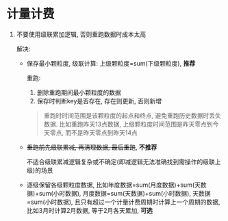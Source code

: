 # 计量计费
1. 不要使用级联累加逻辑, 否则重跑数据时成本太高

    解决:
    - 保存最小颗粒度, 级联计算: 上级颗粒度=sum(下级颗粒度), **推荐**

      重跑:
      1. 删除重跑期间最小颗粒度的数据
      2. 保存时判断key是否存在, 存在则更新, 否则新增
      
      > 重跑时时间范围是该颗粒度的起点和终点, 避免重跑历史数据时丢失数据. 比如重跑昨天13点数据, 上级颗粒度时间范围是昨天零点到今天零点, 而不是昨天零点到昨天14点

    - ~~重跑前先级联累减, 再清理数据, 最后重跑~~, **不推荐**

        不适合级联累减逻辑复杂或不确定(即减逻辑无法准确找到需操作的级联上级)的场景
    - 逐级保留各级颗粒度数据, 比如年度数据=sum(月度数据)+sum(天数据)+sum(小时数据), 月度数据=sum(天数据)+sum(小时数据), 天数据=sum(小时数据), 且只有超过一个计量计费周期时计算上一个周期的数据, 比如3月时计算2月数据, 等于2月各天累加, **可选**